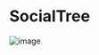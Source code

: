 <h1> SocialTree </h1>

![image](https://user-images.githubusercontent.com/69200574/195168588-4667d3db-b7bf-4c6f-8f32-55512896c86c.png)
